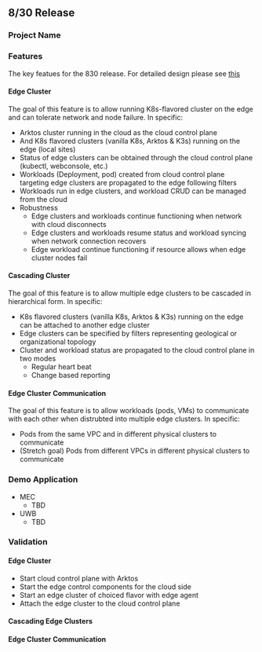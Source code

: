 ## 8/30 Release

### Project Name

### Features
The key featues for the 830 release. For detailed design please see [this](https://github.com/pdgetrf/ArktosEdge/blob/main/design/530_design.md)

#### Edge Cluster
The goal of this feature is to allow running K8s-flavored cluster on the edge and can tolerate network and node failure. In specific:

- Arktos cluster running in the cloud as the cloud control plane
- And K8s flavored clusters (vanilla K8s, Arktos & K3s) running on the edge (local sites)
- Status of edge clusters can be obtained through the cloud control plane (kubectl, webconsole, etc.)
- Workloads (Deployment, pod) created from cloud control plane targeting edge clusters are propagated to the edge following filters
- Workloads run in edge clusters, and workload CRUD can be managed from the cloud
- Robustness
  - Edge clusters and workloads continue functioning when network with cloud disconnects
  - Edge clusters and workloads resume status and workload syncing when network connection recovers
  - Edge workload continue functioning if resource allows when edge cluster nodes fail

#### Cascading Cluster
The goal of this feature is to allow multiple edge clusters to be cascaded in hierarchical form. In specific:

- K8s flavored clusters (vanilla K8s, Arktos & K3s) running on the edge can be attached to another edge cluster
- Edge clusters can be specified by filters representing geological or organizational topology
- Cluster and workload status are propagated to the cloud control plane in two modes
  - Regular heart beat
  - Change based reporting

#### Edge Cluster Communication
The goal of this feature is to allow workloads (pods, VMs) to communicate with each other when distrubted into multiple edge clusters. In specific:

- Pods from the same VPC and in different physical clusters to communicate
- (Stretch goal) Pods from different VPCs in different physical clusters to communicate

### Demo Application
- MEC
  - TBD
- UWB
  - TBD

### Validation

#### Edge Cluster
- Start cloud control plane with Arktos
- Start the edge control components for the cloud side
- Start an edge cluster of choiced flavor with edge agent
- Attach the edge cluster to the cloud control plane

#### Cascading Edge Clusters



#### Edge Cluster Communication


